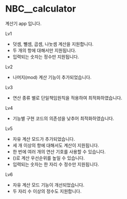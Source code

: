 # NBC__calculator

계산기 app 입니다.

Lv1
- 덧셈, 뺄셈, 곱셈, 나눗셈 계산을 지원합니다.
- 두 개의 항에 대해서만 지원됩니다.
- 입력되는 숫자는 정수만 지원됩니다.

Lv2
- 나머지(mod) 계산 기능이 추가되었습니다.

Lv3
- 연산 종류 별로 단일책임원칙을 적용하여 최적화하였습니다.

Lv4
- 기능별 구현 코드의 의존성을 낮추어 최적화하였습니다.

Lv5
- 자유 계산 모드가 추가되었습니다.
- 세 개 이상의 항에 대해서도 계산이 지원됩니다.
- 한 번에 여러 개의 연산 기호를 사용할 수 있습니다.
- ()로 계산 우선순위를 높일 수 있습니다.
- 입력되는 숫자는 한 자리 수 정수만 지원됩니다.

Lv6
- 자유 계산 모드 기능이 개선되었습니다.
- 두 자리 수 이상의 정수도 지원합니다.
